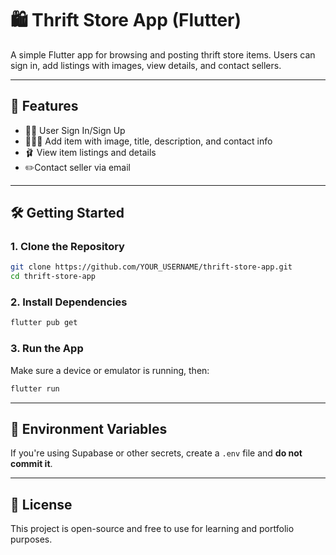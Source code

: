 # 🛍️ Thrift Store App (Flutter)

A simple Flutter app for browsing and posting thrift store items. Users can sign in, add listings with images, view details, and contact sellers.

---

## 🔑 Features

- ✍🏼 User Sign In/Sign Up
- 🕵🏼‍♂️ Add item with image, title, description, and contact info
- 🩰 View item listings and details
- ✏️Contact seller via email

---

## 🛠️ Getting Started

### 1. Clone the Repository
```bash
git clone https://github.com/YOUR_USERNAME/thrift-store-app.git
cd thrift-store-app
```

### 2. Install Dependencies
```bash
flutter pub get
```

### 3. Run the App
Make sure a device or emulator is running, then:
```bash
flutter run
```

---

## 🔐 Environment Variables

If you're using Supabase or other secrets, create a `.env` file and **do not commit it**.

---

## 📄 License

This project is open-source and free to use for learning and portfolio purposes.